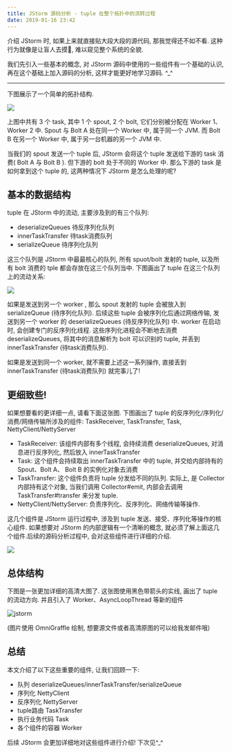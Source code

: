 ```yaml
---
title: JStorm 源码分析 - tuple 在整个拓扑中的流转过程
date: 2019-01-16 23:42
---
```


介绍 JStorm 时, 如果上来就直接贴大段大段的源代码, 那我觉得还不如不看. 这种行为就像是让盲人去摸🐘, 难以窥见整个系统的全貌.

我们先引入一些基本的概念, 对 JStorm 源码中使用的一些组件有一个基础的认识, 再在这个基础上加入源码的分析, 这样才能更好地学习源码. ^_^

---

下图展示了一个简单的拓扑结构.

![](https://ws2.sinaimg.cn/large/006tNc79ly1fz9mrm6en3j30oy0baaa1.jpg)



上图中共有 3 个 task, 其中 1 个 spout, 2 个 bolt, 它们分别被分配在 Worker 1、Worker 2 中. Spout 与 Bolt A 处在同一个 Worker 中,  属于同一个 JVM. 而 Bolt B 在另一个 Worker 中, 属于另一台机器的另一个 JVM 中.

当我们的 spout 发送一个 tuple 后, JStorm 会将这个 tuple 发送给下游的 task 消费( Bolt A 与 Bolt B ).  但下游的 bolt 处于不同的 Worker 中. 那么下游的 task 是如何拿到这个 tuple 的, 这两种情况下 JStorm 是怎么处理的呢?

## 基本的数据结构

tuple 在 JStorm 中的流动, 主要涉及到的有三个队列:

- deserializeQueues 待反序列化队列
- innerTaskTransfer 待task消费队列
- serializeQueue 待序列化队列

这三个队列是 JStorm 中最最核心的队列, 所有 spuot/bolt 发射的 tuple, 以及所有 bolt 消费的 tple 都会存放在这三个队列当中. 下图画出了 tuple 在这三个队列上的流动关系:

![](https://ws3.sinaimg.cn/large/006tNc79ly1fz9msa2z9vj311g0ikwev.jpg)

如果是发送到另一个 worker , 那么 spout 发射的 tuple 会被放入到 serializeQueue (待序列化队列).  后续这些 tuple 会被序列化后通过网络传输, 发送到另一个 worker 的 deserializeQueues (待反序列化队列) 中.  worker 在启动时, 会创建专门的反序列化线程. 这些序列化进程会不断地去消费 deserializeQueues, 将其中的消息解析为 bolt 可以识别的 tuple, 并丢到 innerTaskTransfer (待task消费队列).

如果是发送到同一个 worker, 就不需要上述这一系列操作, 直接丢到 innerTaskTransfer (待task消费队列) 就完事儿了! 

## 更细致些!

如果想要看的更详细一点, 请看下面这张图. 下图画出了 tuple 的反序列化/序列化/消费/网络传输所涉及的组件: TaskReceiver, TaskTransfer, Task, NettyClient/NettyServer

- TaskReceiver: 该组件内部有多个线程, 会持续消费 deserializeQueues, 对消息进行反序列化, 然后放入 innerTaskTransfer
- Task: 这个组件会持续取出 innerTaskTransfer 中的 tuple, 并交给内部持有的 Spout、Bolt A、 Bolt B 的实例化对象去消费
- TaskTransfer: 这个组件负责将 tuple 分发给不同的队列. 实际上, 是 Collector 内部持有这个对象, 当我们调用 Collector#emit, 内部会去调用 TaskTransfer#transfer 来分发 tuple.
- NettyClient/NettyServer: 负责序列化、反序列化、网络传输等操作.

这几个组件是 JStorm 运行过程中, 涉及到 tuple 发送、接受、序列化等操作的核心组件. 如果想要对 JStorm 的内部逻辑有一个清晰的概念, 就必须了解上面这几个组件.后续的源码分析过程中, 会对这些组件进行详细的介绍.

![](https://ws4.sinaimg.cn/large/006tNc79ly1fz9lgy4955j30za0mmdgd.jpg)

## 总体结构

下图是一张更加详细的高清大图了. 这张图使用黑色带箭头的实线, 画出了 tuple 的流动方向. 并且引入了 Worker、AsyncLoopThread 等新的组件

![jstorm](https://ws1.sinaimg.cn/large/006tNc79ly1fz8snni3xmj30u015itxg.jpg)

 (图片使用 OmniGraffle 绘制, 想要源文件或者高清原图的可以给我发邮件哦)

## 总结

本文介绍了以下这些重要的组件, 让我们回顾一下:

- 队列 deserializeQueues/innerTaskTransfer/serializeQueue
- 序列化 NettyClient
- 反序列化 NettyServer
- tuple路由 TaskTransfer
- 执行业务代码 Task
- 各个组件的容器 Worker

后续 JStorm 会更加详细地对这些组件进行介绍! 下次见^_^